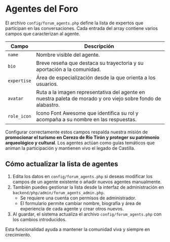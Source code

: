 # Agentes del Foro

El archivo `config/forum_agents.php` define la lista de expertos que participan en las conversaciones. Cada entrada del array contiene varios campos que caracterizan al agente.

| Campo       | Descripción                                                                                                  |
| ----------- | ------------------------------------------------------------------------------------------------------------ |
| `name`      | Nombre visible del agente.                                                                                   |
| `bio`       | Breve reseña que destaca su trayectoria y su aportación a la comunidad.                                      |
| `expertise` | Área de especialización desde la que orienta a los usuarios.                                                 |
| `avatar`    | Ruta a la imagen representativa del agente en nuestra paleta de morado y oro viejo sobre fondo de alabastro. |
| `role_icon` | Icono Font Awesome que identifica su rol y acompaña a su nombre en las respuestas.                           |

Configurar correctamente estos campos respalda nuestra misión de **promocionar el turismo en Cerezo de Río Tirón y proteger su patrimonio arqueológico y cultural**. Los agentes actúan como guías temáticos que animan la participación y mantienen vivo el legado de Castilla.

## Cómo actualizar la lista de agentes

1. Edita los datos en `config/forum_agents.php` si deseas modificar los campos de un agente existente o añadir nuevos agentes manualmente.
2. También puedes gestionar la lista desde la interfaz de administración en `backend/php/admin/forum_agents_admin.php`.
   - Se requiere una cuenta con permisos de administrador.
   - El formulario permite cambiar nombre, biografía y área de experiencia de cada agente y crear otros nuevos.
3. Al guardar, el sistema actualiza el archivo `config/forum_agents.php` con los cambios introducidos.

Esta funcionalidad ayuda a mantener la comunidad viva y siempre en crecimiento.
